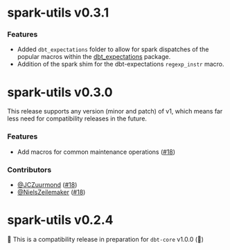 # spark-utils v0.3.1
### Features
- Added `dbt_expectations` folder to allow for spark dispatches of the popular macros within the [dbt_expectations](https://github.com/calogica/dbt-expectations) package.
- Addition of the spark shim for the dbt-expectations `regexp_instr` macro.

# spark-utils v0.3.0
This release supports any version (minor and patch) of v1, which means far less need for compatibility releases in the future.

### Features
- Add macros for common maintenance operations ([#18](https://github.com/dbt-labs/spark-utils/pull/18))

### Contributors
- [@JCZuurmond](https://github.com/JCZuurmond) ([#18](https://github.com/dbt-labs/dbt-external-tables/pull/18))
- [@NielsZeilemaker](https://github.com/NielsZeilemaker) ([#18](https://github.com/dbt-labs/dbt-external-tables/pull/18))

# spark-utils v0.2.4
🚨 This is a compatibility release in preparation for `dbt-core` v1.0.0 (🎉)
